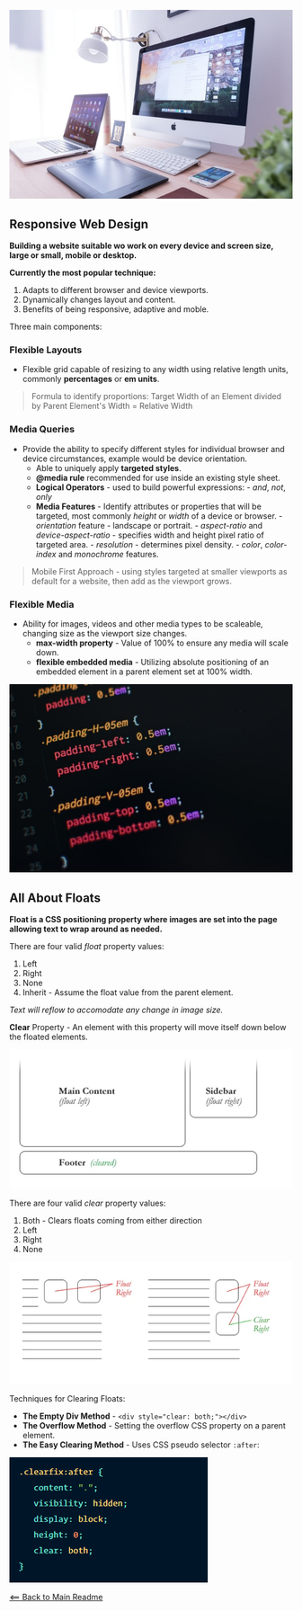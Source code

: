 ![Alt Text](img/screens.jpg)


## Responsive Web Design

**Building a website suitable wo work on every device and screen size, large or small, mobile or desktop.**

**Currently the most popular technique:**
1. Adapts to different browser and device viewports.
1. Dynamically changes layout and content.
1. Benefits of being responsive, adaptive and moble. 

Three main components:

### Flexible Layouts 

 - Flexible grid capable of resizing to any width using relative length units, commonly **percentages** or **em units**.

> Formula to identify proportions:
> Target Width of an Element divided by Parent Element's Width  = Relative Width

### Media Queries 

- Provide the ability to specify different styles for individual browser and device circumstances, example would be device orientation.
    - Able to uniquely apply **targeted styles**.
    - **@media rule** recommended for use inside an existing style sheet.
    - **Logical Operators** - used to build powerful expressions:
          - *and*, *not*, *only*
    - **Media Features** - Identify attributes or properties that will be targeted, most commonly *height* or *width* of a device or browser.
          - *orientation* feature - landscape or portrait.
          - *aspect-ratio* and *device-aspect-ratio* - specifies width and height pixel ratio of targeted area.
          - *resolution* - determines pixel density.
          - *color*, *color-index* and *monochrome* features.

> Mobile First Approach - using styles targeted at smaller viewports as default for a website, then add as the viewport grows.

### Flexible Media

- Ability for images, videos and other media types to be scaleable, changing size as the viewport size changes.
    - **max-width property** - Value of 100% to ensure any media will scale down.
    - **flexible embedded media** - Utilizing absolute positioning of an embedded element in a parent element set at 100% width.


![Alt Text](img/css-image.jpg)


## All About Floats

**Float is a CSS positioning property where images are set into the page allowing text to wrap around as needed.**

There are four valid *float* property values:
1. Left
1. Right
1. None
1. Inherit - Assume the float value from the parent element.

*Text will reflow to accomodate any change in image size.*

**Clear** Property - An element with this property will move itself down below the floated elements.

![Alt Text](img/clear-property.PNG)

There are four valid *clear* property values:
1. Both - Clears floats coming from either direction
1. Left 
1. Right 
1. None

![Alt Text](img/clear-float.PNG)

Techniques for Clearing Floats:

  - **The Empty Div Method** - `<div style="clear: both;"></div>`
  - **The Overflow Method** - Setting the overflow CSS property on a parent element.
  - **The Easy Clearing Method** - Uses CSS pseudo selector `:after`:

![Alt Text](img/float-clear.PNG)


[<== Back to Main Readme](README.md)